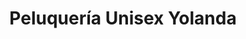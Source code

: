 ---
title: "Peluquería Unisex Yolanda"
url: /peal-de-becerro/peluqueria-unisex-yolanda/
shop: peluquería
---